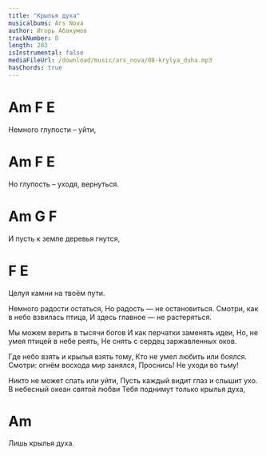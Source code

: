 ```yaml
---
title: "Крылья духа"
musicalbums: Ars Nova
author: Игорь Абакумов
trackNumber: 8
length: 203
isInstrumental: false
mediaFileUrl: /download/music/ars_nova/08-krylya_duha.mp3
hasChords: true
---
```


#    Am    F           E
Немного глупости – уйти,
#     Am       F          E
Но глупость – уходя, вернуться.
#   Am         G           F
И пусть к земле деревья гнутся,
#   F                    E
Целуя камни на твоём пути.

Немного радости остаться,
Но радость — не остановиться.
Смотри, как в небо взвилась птица,
И здесь главное — не растеряться.

Мы можем верить в тысячи богов
И как перчатки заменять идеи,
Но, не умея птицей в небе реять,
Не снять с сердец заржавленных оков.

Где небо взять и крылья взять тому,
Кто не умел любить или боялся.
Смотри: огнём восхода мир занялся,
Проснись! Не уходи во тьму!

Никто не может спать или уйти,
Пусть каждый видит глаз и слышит ухо.
В небесный океан святой любви
Тебя поднимут только крылья духа,

#             Am
Лишь крылья духа.
